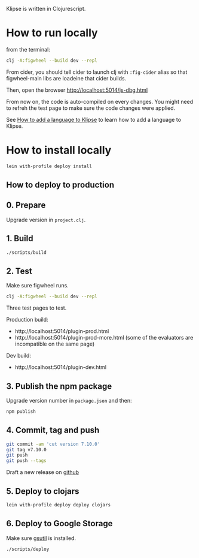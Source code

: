 

Klipse is written in Clojurescript.


# How to run locally

from the terminal:

```bash
clj -A:figwheel --build dev --repl
```


From cider, you should tell cider to launch clj with `:fig-cider` alias so that figwheel-main libs are loadeine that cider builds.

Then, open the browser [http://localhost:5014/js-dbg.html](http://localhost:5014/js-dbg.html)

From now on, the code is auto-compiled on every changes.
You might need to refreh the test page to make sure the code changes were applied.
 
See [How to add a language to Klipse](https://github.com/viebel/klipse/wiki/How-to-add-a-language-to-klipse) to learn how to add a language to Klipse.

# How to install locally

```bash
lein with-profile deploy install
```

## How to deploy to production

## 0. Prepare

Upgrade version in `project.clj`.

## 1. Build

```bash
./scripts/build
```

## 2. Test 

Make sure figwheel runs.

```bash
clj -A:figwheel --build dev --repl
```


Three test pages to test.

Production build: 

- http://localhost:5014/plugin-prod.html 
- http://localhost:5014/plugin-prod-more.html (some of the evaluators are incompatible on the same page)

Dev build: 

- http://localhost:5014/plugin-dev.html

## 3. Publish the npm package

Upgrade version number in `package.json` and then:

```bash
npm publish
```

## 4. Commit, tag and push

```bash
git commit -am 'cut version 7.10.0'
git tag v7.10.0
git push
git push --tags
```

Draft a new release on [github](https://github.com/viebel/klipse/releases)

## 5. Deploy to clojars

```bash
lein with-profile deploy deploy clojars
```

## 6. Deploy to Google Storage

Make sure [gsutil](https://cloud.google.com/storage/docs/gsutil_install) is installed.

```bash
./scripts/deploy
```

